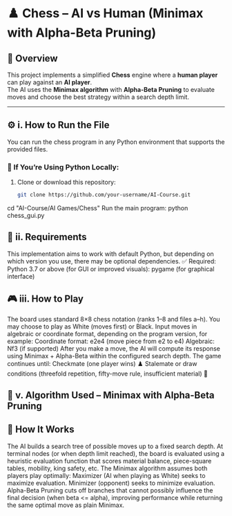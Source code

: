 # ♟️ Chess – AI vs Human (Minimax with Alpha-Beta Pruning)

## 🧠 Overview
This project implements a simplified **Chess** engine where a **human player** can play against an **AI player**.  
The AI uses the **Minimax algorithm** with **Alpha-Beta Pruning** to evaluate moves and choose the best strategy within a search depth limit.

---

## ⚙️ i. How to Run the File
You can run the chess program in any Python environment that supports the provided files.

### 🧩 If You’re Using Python Locally:
1. Clone or download this repository:
   ```bash
   git clone https://github.com/your-username/AI-Course.git

cd "AI-Course/AI Games/Chess"
Run the main program:
python chess_gui.py

## 🧩 ii. Requirements
This implementation aims to work with default Python, but depending on which version you use, there may be optional dependencies.
✅ Required:
Python 3.7 or above
(for GUI or improved visuals):
pygame (for graphical interface)

## 🎮 iii. How to Play

The board uses standard 8×8 chess notation (ranks 1–8 and files a–h).
You may choose to play as White (moves first) or Black.
Input moves in algebraic or coordinate format, depending on the program version, for example:
Coordinate format: e2e4 (move piece from e2 to e4)
Algebraic: Nf3 (if supported)
After you make a move, the AI will compute its response using Minimax + Alpha-Beta within the configured search depth.
The game continues until:
Checkmate (one player wins) ♟️
Stalemate or draw conditions (threefold repetition, fifty-move rule, insufficient material) 🤝

## 🧠 v. Algorithm Used – Minimax with Alpha-Beta Pruning
## 🔹 How It Works

The AI builds a search tree of possible moves up to a fixed search depth.
At terminal nodes (or when depth limit reached), the board is evaluated using a heuristic evaluation function that scores material balance, piece-square tables, mobility, king safety, etc.
The Minimax algorithm assumes both players play optimally:
Maximizer (AI when playing as White) seeks to maximize evaluation.
Minimizer (opponent) seeks to minimize evaluation.
Alpha-Beta Pruning cuts off branches that cannot possibly influence the final decision (when beta <= alpha), improving performance while returning the same optimal move as plain Minimax.
